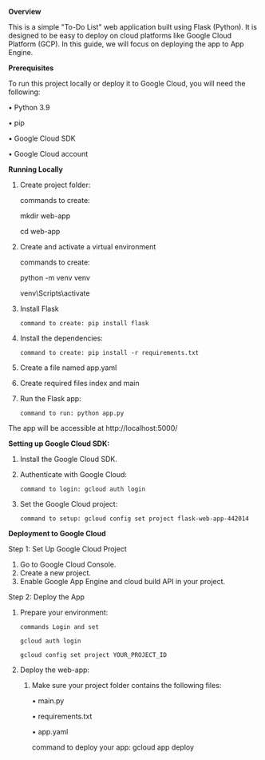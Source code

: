 **Overview**

This is a simple "To-Do List" web application built using Flask (Python). It is designed to be easy to deploy on cloud platforms like Google Cloud Platform (GCP). In this guide, we will focus on deploying the app to App Engine.

**Prerequisites**

To run this project locally or deploy it to Google Cloud, you will need the following:

•	Python 3.9

•	pip 

•	Google Cloud SDK 

•	Google Cloud account 

**Running Locally**

1.	Create project folder:
   
   	commands to create:

	mkdir web-app

	cd web-app

3.	Create and activate a virtual environment
   
	commands to create:

	python -m venv venv

	venv\Scripts\activate

5.	Install Flask

    	command to create: pip install flask
  	
7.	Install the dependencies:
   
    	command to create: pip install -r requirements.txt
  	
9.	Create a file named app.yaml
   
10.	Create required files index and main
    
12.	Run the Flask app:
    
    	command to run: python app.py

The app will be accessible at http://localhost:5000/ 

**Setting up Google Cloud SDK:**

1.	Install the Google Cloud SDK.
   
2.	Authenticate with Google Cloud:
   
    	command to login: gcloud auth login
  	
3.	Set the Google Cloud project:
   
    	command to setup: gcloud config set project flask-web-app-442014
  	
**Deployment to Google Cloud**

Step 1: Set Up Google Cloud Project
1.	Go to Google Cloud Console.
2.	Create a new project.
3.	Enable Google App Engine and cloud build API in your project.
   
Step 2: Deploy the App
1.	Prepare your environment:
   
        commands Login and set
  	
        gcloud auth login
  	
        gcloud config set project YOUR_PROJECT_ID
  	
2.	Deploy the web-app:
   	 1. Make sure your project folder contains the following files:

    	• main.py
  	
    	• requirements.txt
  	
    	• app.yaml

    	
     	command to deploy your app: gcloud app deploy





